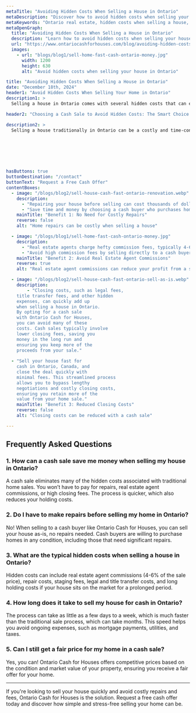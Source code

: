 ```yaml
---
metaTitle: "Avoiding Hidden Costs When Selling a House in Ontario"
metaDescription: "Discover how to avoid hidden costs when selling your house in Ontario. Learn about common expenses and how cash sales can save you money."
metaKeywords: "Ontario real estate, hidden costs when selling a house, selling a house for cash, real estate commission Ontario, closing costs Ontario"
metaOpenGraph:
  title: "Avoiding Hidden Costs When Selling a House in Ontario"
  description: "Learn how to avoid hidden costs when selling your house in Ontario. Explore common expenses and how choosing a cash sale can help you save money."
  url: "https://www.ontariocashforhouses.com/blog/avoiding-hidden-costs-selling-house-ontario"
  images:
    - url: "blogs/blog1/sell-home-fast-cash-ontario-money.jpg"
      width: 1200
      height: 630
      alt: "Avoid hidden costs when selling your house in Ontario"

title: "Avoiding Hidden Costs When Selling a House in Ontario"
date: "December 18th, 2024"
header1: "Avoid Hidden Costs When Selling Your Home in Ontario"
description1: >
  Selling a house in Ontario comes with several hidden costs that can eat into your profits. From repair expenses to real estate agent commissions, understanding these costs is crucial to ensuring that the sale process doesn’t drain your finances. Fortunately, you can avoid many of these hidden expenses by choosing a cash sale option. Here’s how you can keep more money in your pocket when selling your house.

header2: "Choosing a Cash Sale to Avoid Hidden Costs: The Smart Choice for a Stress-Free Sale"

description2: >
  Selling a house traditionally in Ontario can be a costly and time-consuming process. With hidden expenses like realtor commissions, costly repairs, and closing fees, the process can quickly become overwhelming. By choosing a cash sale with Ontario Cash for Houses, you can eliminate these burdens entirely. You'll sell your property as-is, without the hassle of repairs or waiting for financing approvals. It's the most straightforward and financially rewarding way to sell your house quickly and without the stress of unexpected costs. Make the smart choice today and enjoy a smoother, faster sale with a fair cash offer in hand.







hasButtons: true
buttonDestination: "/contact"
buttonText: "Request a Free Cash Offer"
contentBoxes:
  - image: "/blogs/blog2/sell-house-cash-fast-ontario-renovation.webp"
    description:
      - "Repairing your house before selling can cost thousands of dollars. By opting for a cash sale, you can avoid these repair expenses and sell your home as-is."
      - "Save time and money by choosing a cash buyer who purchases homes in any condition."
    mainTitle: "Benefit 1: No Need for Costly Repairs"
    reverse: false
    alt: "Home repairs can be costly when selling a house"

  - image: "/blogs/blog1/sell-home-fast-cash-ontario-money.jpg"
    description:
      - "Real estate agents charge hefty commission fees, typically 4-6% of the sale price. A cash sale eliminates this expense, allowing you to keep more of your proceeds."
      - "Avoid high commission fees by selling directly to a cash buyer."
    mainTitle: "Benefit 2: Avoid Real Estate Agent Commissions"
    reverse: true
    alt: "Real estate agent commissions can reduce your profit from a sale"

  - image: "/blogs/blog2/sell-house-cash-fast-ontario-sell-as-is.webp"
    description:
        - "Closing costs, such as legal fees,
    title transfer fees, and other hidden
    expenses, can quickly add up
    when selling a house in Ontario.
    By opting for a cash sale
    with Ontario Cash for Houses,
    you can avoid many of these
    costs. Cash sales typically involve
    lower closing fees, saving you
    money in the long run and
    ensuring you keep more of the
    proceeds from your sale."
  
  - "Sell your house fast for
    cash in Ontario, Canada, and
    close the deal quickly with
    minimal fees. This streamlined process
    allows you to bypass lengthy
    negotiations and costly closing costs,
    ensuring you retain more of the
    value from your home sale."
    mainTitle: "Benefit 3: Reduced Closing Costs"
    reverse: false
    alt: "Closing costs can be reduced with a cash sale"

---
```


## **Frequently Asked Questions**

### **1. How can a cash sale save me money when selling my house in Ontario?**
A cash sale eliminates many of the hidden costs associated with traditional home sales. You won’t have to pay for repairs, real estate agent commissions, or high closing fees. The process is quicker, which also reduces your holding costs.

### **2. Do I have to make repairs before selling my home in Ontario?**
No! When selling to a cash buyer like Ontario Cash for Houses, you can sell your house as-is, no repairs needed. Cash buyers are willing to purchase homes in any condition, including those that need significant repairs.

### **3. What are the typical hidden costs when selling a house in Ontario?**
Hidden costs can include real estate agent commissions (4-6% of the sale price), repair costs, staging fees, legal and title transfer costs, and long holding costs if your house sits on the market for a prolonged period.

### **4. How long does it take to sell my house for cash in Ontario?**
The process can take as little as a few days to a week, which is much faster than the traditional sale process, which can take months. This speed helps you avoid ongoing expenses, such as mortgage payments, utilities, and taxes.

### **5. Can I still get a fair price for my home in a cash sale?**
Yes, you can! Ontario Cash for Houses offers competitive prices based on the condition and market value of your property, ensuring you receive a fair offer for your home.

---

If you're looking to sell your house quickly and avoid costly repairs and fees, Ontario Cash for Houses is the solution. Request a free cash offer today and discover how simple and stress-free selling your home can be.
